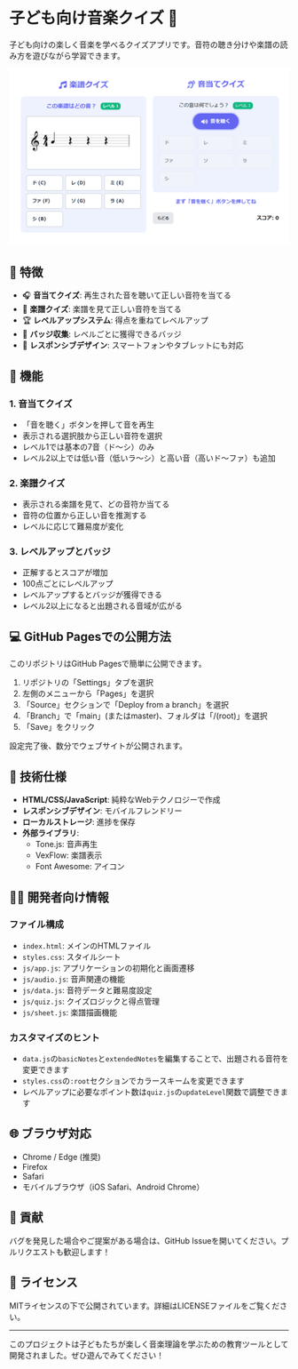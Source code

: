 # 子ども向け音楽クイズ 🎵

子ども向けの楽しく音楽を学べるクイズアプリです。音符の聴き分けや楽譜の読み方を遊びながら学習できます。

![子ども向け音楽クイズ](https://github.com/Hiroe28/006_music_quiz/blob/main/screenshot.png)

## 📌 特徴

- 🎧 **音当てクイズ**: 再生された音を聴いて正しい音符を当てる
- 🎼 **楽譜クイズ**: 楽譜を見て正しい音符を当てる
- 🏆 **レベルアップシステム**: 得点を重ねてレベルアップ
- 💫 **バッジ収集**: レベルごとに獲得できるバッジ
- 📱 **レスポンシブデザイン**: スマートフォンやタブレットにも対応

## 🎯 機能

### 1. 音当てクイズ
- 「音を聴く」ボタンを押して音を再生
- 表示される選択肢から正しい音符を選択
- レベル1では基本の7音（ド〜シ）のみ
- レベル2以上では低い音（低いラ〜シ）と高い音（高いド〜ファ）も追加

### 2. 楽譜クイズ
- 表示される楽譜を見て、どの音符か当てる
- 音符の位置から正しい音を推測する
- レベルに応じて難易度が変化

### 3. レベルアップとバッジ
- 正解するとスコアが増加
- 100点ごとにレベルアップ
- レベルアップするとバッジが獲得できる
- レベル2以上になると出題される音域が広がる

## 💻 GitHub Pagesでの公開方法

このリポジトリはGitHub Pagesで簡単に公開できます。

1. リポジトリの「Settings」タブを選択
2. 左側のメニューから「Pages」を選択
3. 「Source」セクションで「Deploy from a branch」を選択
4. 「Branch」で「main」(またはmaster)、フォルダは「/(root)」を選択
5. 「Save」をクリック

設定完了後、数分でウェブサイトが公開されます。

## 🔧 技術仕様

- **HTML/CSS/JavaScript**: 純粋なWebテクノロジーで作成
- **レスポンシブデザイン**: モバイルフレンドリー
- **ローカルストレージ**: 進捗を保存
- **外部ライブラリ**:
  - Tone.js: 音声再生
  - VexFlow: 楽譜表示
  - Font Awesome: アイコン

## 👩‍💻 開発者向け情報

### ファイル構成

- `index.html`: メインのHTMLファイル
- `styles.css`: スタイルシート
- `js/app.js`: アプリケーションの初期化と画面遷移
- `js/audio.js`: 音声関連の機能
- `js/data.js`: 音符データと難易度設定
- `js/quiz.js`: クイズロジックと得点管理
- `js/sheet.js`: 楽譜描画機能

### カスタマイズのヒント

- `data.js`の`basicNotes`と`extendedNotes`を編集することで、出題される音符を変更できます
- `styles.css`の`:root`セクションでカラースキームを変更できます
- レベルアップに必要なポイント数は`quiz.js`の`updateLevel`関数で調整できます

## 🌐 ブラウザ対応

- Chrome / Edge (推奨)
- Firefox
- Safari
- モバイルブラウザ（iOS Safari、Android Chrome）

## 🤝 貢献

バグを発見した場合やご提案がある場合は、GitHub Issueを開いてください。プルリクエストも歓迎します！

## 📃 ライセンス

MITライセンスの下で公開されています。詳細はLICENSEファイルをご覧ください。

---

このプロジェクトは子どもたちが楽しく音楽理論を学ぶための教育ツールとして開発されました。ぜひ遊んでみてください！
